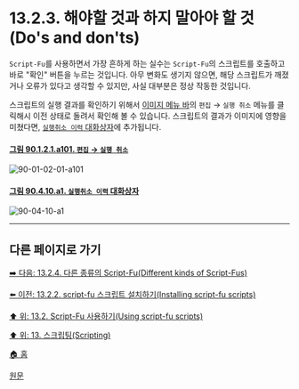 # 13.2.3. 해야할 것과 하지 말아야 할 것(Do's and don'ts)
`Script-Fu`를 사용하면서 가장 흔하게 하는 실수는 `Script-Fu`의 스크립트를 호출하고 바로 "확인" 버튼을 누르는 것입니다. 아무 변화도 생기지 않으면, 해당 스크립트가 깨졌거나 오류가 있다고 생각할 수 있지만, 사실 대부분은 정상 작동한 것입니다.

스크립트의 실행 결과를 확인하기 위해서 [이미지 메뉴 바](./03-02-02-02-image-menu.md)의 `편집` → `실행 취소` 메뉴를 클릭해시 이전 상태로 돌려서 확인해 볼 수 있습니다. 스크립트의 결과가 이미지에 영향을 미쳤다면, [`실행취소 이력` 대화상자](./15-02-07-undo-history-dialog.md)에 추가됩니다.

<a id="90-01-02-01-a101"></a>

#### [그림 90.1.2.1.a101. `편집` → `실행 취소`](./90-01-02-01-undo.md#90-01-02-01-a101)
![90-01-02-01-a101](https://github.com/wonder13662/gimp/assets/15767104/36cf9d75-c1b8-435c-980a-e553994883b7)

<a id="90-04-10-a1"></a>

#### [그림 90.4.10.a1. `실행취소 이력` 대화상자](./90-04-10-undo_history.md#90-04-10-a1)
![90-04-10-a1](https://github.com/wonder13662/gimp/assets/15767104/351ada2a-1b19-4105-803c-abeff657ee07)

***

## 다른 페이지로 가기

[➡️ 다음: 13.2.4. 다른 종류의 Script-Fu(Different kinds of Script-Fus)](./13-02-04-different-kinds-of-script-fus.md)

[⬅️ 이전: 13.2.2. script-fu 스크립트 설치하기(Installing script-fu scripts)](./13-02-02-installing-script-fu-scripts.md)

[⬆️ 위: 13.2. Script-Fu 사용하기(Using script-fu scripts)](./13-02-00-using-script-fu-scripts.md)

[⬆️ 위: 13. 스크립팅(Scripting)](./13-00-scripting.md)

[🏠 홈](./00-home.md)

[원문](https://docs.gimp.org/2.10/ko/common-script-fu-errors.html)
